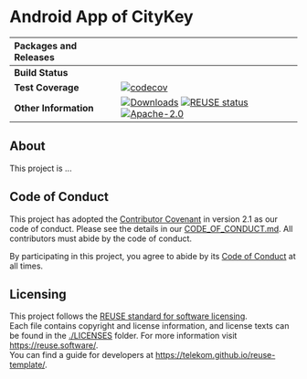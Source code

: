 <!--
SPDX-FileCopyrightText: 2023 Deutsche Telekom AG

SPDX-License-Identifier: CC0-1.0    
-->

# Android App of CityKey
| __Packages and Releases__ | ![]() |
| :--- | :--- |
| __Build Status__ |  |
| __Test Coverage__ | [![codecov]()]() |
| __Other Information__ | [![Downloads]()]() [![REUSE status]()]() [![Apache-2.0](https://img.shields.io/badge/license-Apache%202.0-blue?style=flat-square)](https://opensource.org/license/apache-2-0)|

## About

This project is ...
<!-- TODO -->

## Code of Conduct

This project has adopted the [Contributor Covenant](https://www.contributor-covenant.org/) in version 2.1 as our code of conduct. Please see the details in our [CODE_OF_CONDUCT.md](CODE_OF_CONDUCT.md). All contributors must abide by the code of conduct.

By participating in this project, you agree to abide by its [Code of Conduct](./CODE_OF_CONDUCT.md) at all times.

## Licensing

This project follows the [REUSE standard for software licensing](https://reuse.software/).    
Each file contains copyright and license information, and license texts can be found in the [./LICENSES](./LICENSES) folder. For more information visit https://reuse.software/.    
You can find a guide for developers at https://telekom.github.io/reuse-template/.   
